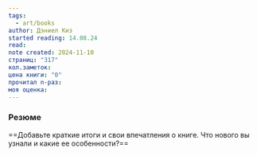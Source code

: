 ```yaml
---
tags:
  - art/books
author: Дэниел Киз
started reading: 14.08.24
read: 
note created: 2024-11-10
страниц: "317"
кол.заметок: 
цена книги: "0"
прочитал n-раз: 
моя оценка:
---
```

### Резюме
==Добавьте краткие итоги и свои впечатления о книге. Что нового вы узнали и какие ее особенности?==
